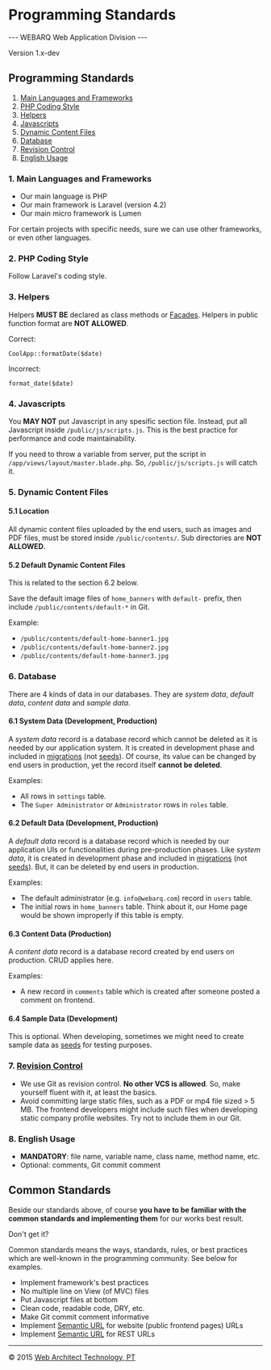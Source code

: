 # Programming Standards
--- WEBARQ Web Application Division ---

Version 1.x-dev

## Programming Standards

1. [Main Languages and Frameworks](#main)
2. [PHP Coding Style](#style)
3. [Helpers](#helpers)
4. [Javascripts](#js)
5. [Dynamic Content Files](#content-files)
6. [Database](#db)
7. [Revision Control](#vcs)
8. [English Usage](#english)

### <a name="main"></a>1. Main Languages and Frameworks
* Our main language is PHP
* Our main framework is Laravel (version 4.2)
* Our main micro framework is Lumen

For certain projects with specific needs, sure we can use other frameworks, or even other languages.

### <a name="style"></a>2. PHP Coding Style

Follow Laravel's coding style.

### <a name="helpers"></a>3. Helpers
Helpers **MUST BE** declared as class methods or [Facades](http://laravel.com/docs/4.2/facades). Helpers in public function format are **NOT ALLOWED**.

Correct:

	CoolApp::formatDate($date)
	
Incorrect:

	format_date($date)

### 4. <a name="js"></a>Javascripts

You **MAY NOT** put Javascript in any spesific section file. Instead, put all Javascript inside `/public/js/scripts.js`. This is the best practice for performance and code maintainability.

If you need to throw a variable from server, put the script in `/app/views/layout/master.blade.php`. So, `/public/js/scripts.js` will catch it.

### 5. <a name="content-files"></a>Dynamic Content Files

#### 5.1 Location

All dynamic content files uploaded by the end users, such as images and PDF files, must be stored inside `/public/contents/`. Sub directories are **NOT ALLOWED**.

#### 5.2 Default Dynamic Content Files

This is related to the section 6.2 below.

Save the default image files of `home_banners` with `default-` prefix, then include `/public/contents/default-*` in Git.

Example:

* `/public/contents/default-home-banner1.jpg`
* `/public/contents/default-home-banner2.jpg`
* `/public/contents/default-home-banner3.jpg`

### 6. <a name="db"></a>Database
There are 4 kinds of data in our databases. They are *system data*, *default data*, *content data* and *sample data*.
#### 6.1 System Data (Development, Production)

A *system data* record is a database record which cannot be deleted as it is needed by our application system. It is created in development phase and included in [migrations](http://laravel.com/docs/4.2/migrations#creating-migrations) (not [seeds](http://laravel.com/docs/4.2/migrations#database-seeding)). Of course, its value can be changed by end users in production, yet the record itself **cannot be deleted**.

Examples:

* All rows in `settings` table.
* The `Super Administrator` or `Administrator` rows in `roles` table.

#### 6.2 Default Data (Development, Production)

A *default data* record is a database record which is needed by our application UIs or functionalities during pre-production phases. Like *system data*, it is created in development phase and included in [migrations](http://laravel.com/docs/4.2/migrations#creating-migrations) (not [seeds](http://laravel.com/docs/4.2/migrations#database-seeding)). But, it can be deleted by end users in production.

Examples:

* The default administrator (e.g. `info@webarq.com`) record in `users` table.
* The initial rows in `home_banners` table. Think about it, our Home page would be shown improperly if this table is empty.

#### 6.3 Content Data (Production)

A *content data* record is a database record created by end users on production. CRUD applies here.

Examples:

* A new record in `comments` table which is created after someone posted a comment on frontend.

#### 6.4 Sample Data (Development)

This is optional. When developing, sometimes we might need to create sample data as [seeds](http://laravel.com/docs/4.2/migrations#database-seeding) for testing purposes.

### 7. <a name="vcs"></a>[Revision Control](http://en.wikipedia.org/wiki/Revision_control)

* We use Git as revision control. **No other VCS is allowed**. So, make yourself fluent with it, at least the basics.
* Avoid committing large static files, such as a PDF or mp4 file sized > 5 MB. The frontend developers might include such files when developing static company profile websites. Try not to include them in our Git.

### 8. <a name="english"></a>English Usage
* **MANDATORY**: file name, variable name, class name, method name, etc.
* Optional: comments, Git commit comment

## Common Standards
Beside our standards above, of course **you have to be familiar with the common standards and implementing them** for our works best result.

Don't get it?

Common standards means the ways, standards, rules, or best practices which are well-known in the programming community. See below for examples.

* Implement framework's best practices
* No multiple line on View (of MVC) files
* Put Javascript files at bottom
* Clean code, readable code, DRY, etc.
* Make Git commit comment informative
* Implement [Semantic URL](http://en.wikipedia.org/wiki/Semantic_URL) for website (public frontend pages) URLs
* Implement [Semantic URL](http://en.wikipedia.org/wiki/Semantic_URL) for REST URLs

***
&copy; 2015 [Web Architect Technology, PT](http://www.webarq.com/)